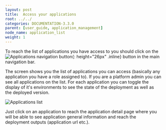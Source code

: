 ```yaml
---
layout: post
title:  Access your applications
root: ../../
categories: DOCUMENTATION-3.3.0
parent: [user_guide, application_management]
node_name: application_list
weight: 1
---
```


To reach the list of applications you have access to you should click on the ![Applications navigation button](../../images/3.3.0/user_guide/applications/app_menu.png){: height="26px" .inline} button in the main navigation bar.

The screen shows you the list of applications you can access (basically any application you have a role assigned to). If you are a platform admin you can see all applications on the list. For each application you can toggle the display of it's environments to see the state of the deployment as well as the deployed version.

![Applications list](../../images/3.3.0/user_guide/applications/application_list.png)

Just click on an application to reach the application detail page where you will be able to see application general information and reach the deployment outputs (application url etc.).
